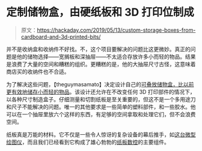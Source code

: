 # 定制储物盒，由硬纸板和 3D 打印位制成

> 原文：<https://hackaday.com/2019/05/13/custom-storage-boxes-from-cardboard-and-3d-printed-bits/>

并不是收纳盒和收纳件不好找。不，这个项目要解决的问题比这更微妙。真正的问题是他的储物选择——宽搁板和深抽屉——不太适合存放许多小而轻的物品。结果是浪费了大量的空间和糟糕的组织。更糟糕的是，他的大抽屉尺寸古怪，这意味着商店买的收纳件也不合适。

为了解决这些问题，【theguymasamato】决定设计自己的[可叠放储物盒，比以前更有效地储存小而轻的物品](https://www.instructables.com/id/Storage-Boxes-Made-Out-of-Cardboard-and-3D-Printed/)。该设计还允许在不改变任何 3D 打印部件的情况下，以各种尺寸制造盒子。仔细测量和切割纸板是至关重要的，但这不是一个多用途刀和尺子不能解决的问题。唯一的其他要求是一些简单的塑料部件，和一些胶水。他可以在一个抽屉里放六个这样的东西，有足够的空间拿取和处理它们，但不会浪费空间。

纸板真是万能的材料。它不仅是一些令人惊讶的复杂设备的幕后推手，如[这台微型绘图仪](https://hackaday.com/2018/10/04/tiny-plotter-is-made-of-strings-and-cardboard/)，而且我们已经看到它构成了雄心勃勃的[纸板数控](https://hackaday.com/2015/03/01/cardboard-cnc-machine-boxes-up-both-a-tool-and-a-framework/)的主要组件。